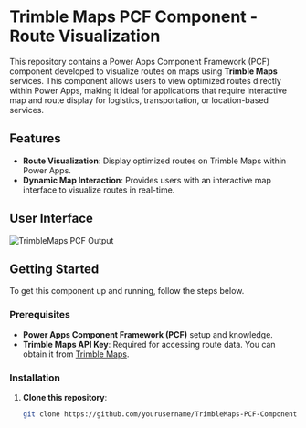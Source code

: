 # Trimble Maps PCF Component - Route Visualization

This repository contains a Power Apps Component Framework (PCF) component developed to visualize routes on maps using **Trimble Maps** services. This component allows users to view optimized routes directly within Power Apps, making it ideal for applications that require interactive map and route display for logistics, transportation, or location-based services.

## Features

- **Route Visualization**: Display optimized routes on Trimble Maps within Power Apps.
- **Dynamic Map Interaction**: Provides users with an interactive map interface to visualize routes in real-time.

## User Interface

![TrimbleMaps PCF Output](https://github.com/user-attachments/assets/d16925e4-6bad-41e7-b50a-ba4d5f59f15f)

## Getting Started

To get this component up and running, follow the steps below.

### Prerequisites

- **Power Apps Component Framework (PCF)** setup and knowledge.
- **Trimble Maps API Key**: Required for accessing route data. You can obtain it from [Trimble Maps](https://developer.trimblemaps.com/get-an-api-key/na/).

### Installation

1. **Clone this repository**:
   ```bash
   git clone https://github.com/yourusername/TrimbleMaps-PCF-Component.git
